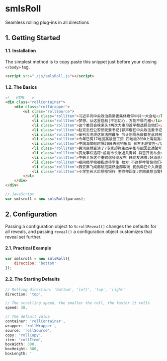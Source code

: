 # smlsRoll

Seamless rolling plug-ins in all directions

## 1. Getting Started

#### 1.1. Installation

The simplest method is to copy paste this snippet just before your closing `</body>` tag.

```html
<script src="./js/smlsRoll.js"></script>
```

#### 1.2. The Basics

```html
<!-- HTML -->
<div class="rollContainer">
    <div class="rollWrapper">
        <ul class="rollSource">
            <li class="rollItem">习近平同中央政治局常委集体瞻仰中共一大会址</li>
            <li class="rollItem">梦想，从这里启航|不忘初心，方能不辱门楣</li>
            <li class="rollItem">这个委员会啥来头?两次大事习近平都选择见他们</li>
            <li class="rollItem">赵克志任公安部党委书记|郭声琨任中央政法委书记</li>
            <li class="rollItem">审判大老虎这家法院最多 令计划周永康都在此领刑</li>
            <li class="rollItem">今年已有17地提高最低工资 四地破2000上海最高</li>
            <li class="rollItem">中国海警船时隔20日再巡钓鱼岛 日方无理警告</li>
            <li class="rollItem">黄河居然变清了?专家却称生态平衡可能因此遭破坏</li>
            <li class="rollItem">赛龙事件追踪:前副市长急返共青城 将召开发布会</li>
            <li class="rollItem">中韩关系这个重磅信号刚发布 韩网友沸腾:好消息!</li>
            <li class="rollItem">戒网瘾学校被指虐待学生 校方:不这样咋管住他们</li>
            <li class="rollItem">西安直飞成都航班突然全部取消 民航局已介入调查</li>
            <li class="rollItem">小学生长大后想抢银行 老师神回复:你同桌想当警察</li>
        </ul>
    </div>
</div>
```
```js
// JavaScript
var smlsroll = new smlsRoll(params);
```

## 2. Configuration
Passing a configuration object to `ScrollReveal()` changes the defaults for all reveals, and passing `reveal()` a configuration object customizes that reveal set further.

#### 2.1. Practical Example

```js
var smlsroll = new smlsRoll({
    direction: 'bottom'
});
```

#### 2.2. The Starting Defaults

```js
// Rolling direction: 'bottom', 'left', 'top', 'right'
direction: 'top',

// The scrolling speed, the smaller the roll, the faster it rolls
speed: 30,

// The default value
container: 'rollContainer',
wrapper: 'rollWrapper',
source: 'rollSource',
copy: 'rollCopy',
item: 'rollItem',
boxWidth: 300,
boxHeight: 300,
boxLength: ''

```
